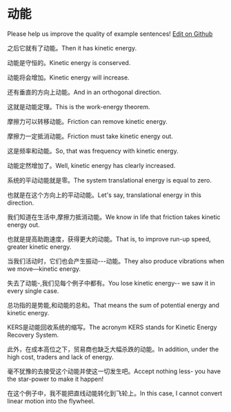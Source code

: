 # 动能

Please help us improve the quality of example sentences! [Edit on Github](https://github.com/jiyushe/jiyu-example-sentence-source/blob/main/chinese/dongneng.md)

<p><span class="chinese">之后它就有了动能。</span><span class="english">Then it has kinetic energy.</span></p>

<p><span class="chinese">动能是守恒的。</span><span class="english">Kinetic energy is conserved.</span></p>

<p><span class="chinese">动能将会增加。</span><span class="english">Kinetic energy will increase.</span></p>

<p><span class="chinese">还有垂直的方向上动能。</span><span class="english">And in an orthogonal direction.</span></p>

<p><span class="chinese">这就是动能定理。</span><span class="english">This is the work-energy theorem.</span></p>

<p><span class="chinese">摩擦力可以转移动能。</span><span class="english">Friction can remove kinetic energy.</span></p>

<p><span class="chinese">摩擦力一定抵消动能。</span><span class="english">Friction must take kinetic energy out.</span></p>

<p><span class="chinese">这是频率和动能。</span><span class="english">So, that was frequency with kinetic energy.</span></p>

<p><span class="chinese">动能定然增加了。</span><span class="english">Well, kinetic energy has clearly increased.</span></p>

<p><span class="chinese">系统的平动动能就是零。</span><span class="english">The system translational energy is equal to zero.</span></p>

<p><span class="chinese">也就是在这个方向上的平动动能。</span><span class="english">Let's say, translational energy in this direction.</span></p>

<p><span class="chinese">我们知道在生活中,摩擦力抵消动能。</span><span class="english">We know in life that friction takes kinetic energy out.</span></p>

<p><span class="chinese">也就是提高助跑速度，获得更大的动能。</span><span class="english">That is, to improve run-up speed, greater kinetic energy.</span></p>

<p><span class="chinese">当我们活动时，它们也会产生振动---动能。</span><span class="english">They also produce vibrations when we move—kinetic energy.</span></p>

<p><span class="chinese">失去了动能-,我们见每个例子中都有。</span><span class="english">You lose kinetic energy-- we saw it in every single case.</span></p>

<p><span class="chinese">总功指的是势能,和动能的总和。</span><span class="english">That means the sum of potential energy and kinetic energy.</span></p>

<p><span class="chinese">KERS是动能回收系统的缩写。</span><span class="english">The acronym KERS stands for Kinetic Energy Recovery System.</span></p>

<p><span class="chinese">此外，在成本高位之下，贸易商也缺乏大幅杀跌的动能。</span><span class="english">In addition, under the high cost, traders and lack of energy.</span></p>

<p><span class="chinese">毫不犹豫的去接受这个动能并使这一切发生吧。</span><span class="english">Accept nothing less- you have the star-power to make it happen!</span></p>

<p><span class="chinese">在这个例子中，我不能把直线动能转化到飞轮上。</span><span class="english">In this case, I cannot convert linear motion into the flywheel.</span></p>

